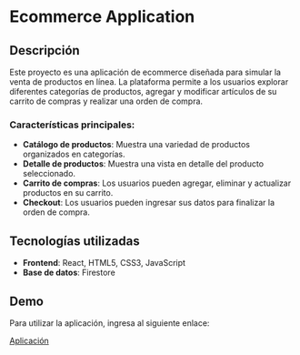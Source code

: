 # Ecommerce Application

## Descripción

Este proyecto es una aplicación de ecommerce diseñada para simular la venta de productos en línea. La plataforma permite a los usuarios explorar diferentes categorías de productos, agregar y modificar artículos de su carrito de compras y realizar una orden de compra.

### Características principales:

- **Catálogo de productos**: Muestra una variedad de productos organizados en categorías.
- **Detalle de productos**: Muestra una vista en detalle del producto seleccionado.
- **Carrito de compras**: Los usuarios pueden agregar, eliminar y actualizar productos en su carrito.
- **Checkout**: Los usuarios pueden ingresar sus datos para finalizar la orden de compra.

## Tecnologías utilizadas

- **Frontend**: React, HTML5, CSS3, JavaScript
- **Base de datos**: Firestore

## Demo

Para utilizar la aplicación, ingresa al siguiente enlace:

[Aplicación](https://proyectofinal-react.vercel.app/)
